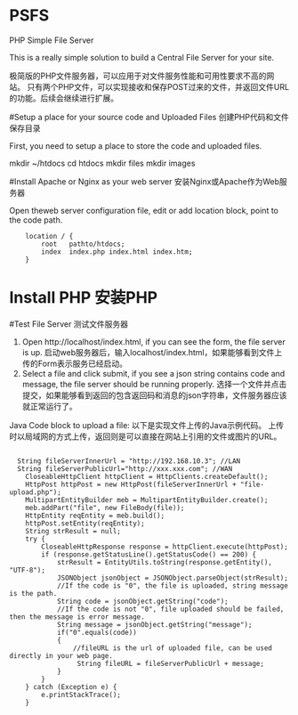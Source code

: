 # PSFS
PHP Simple File Server

This is a really simple solution to build a Central File Server for your site.

极简版的PHP文件服务器，可以应用于对文件服务性能和可用性要求不高的网站。
只有两个PHP文件，可以实现接收和保存POST过来的文件，并返回文件URL的功能。后续会继续进行扩展。

#Setup a place for your source code and Uploaded Files 创建PHP代码和文件保存目录

First, you need to setup a place to store the code and uploaded files.

mkdir ~/htdocs
cd htdocs
mkdir files
mkdir images

#Install Apache or Nginx as your web server 安装Nginx或Apache作为Web服务器

Open theweb server configuration file, edit or add location block, point to the code path.

        location / {
            root   pathto/htdocs;
            index  index.php index.html index.htm;
        }

# Install PHP 安装PHP

#Test File Server 测试文件服务器
1. Open http://localhost/index.html, if you can see the form, the file server is up. 启动web服务器后，输入localhost/index.html，如果能够看到文件上传的Form表示服务已经启动。
2. Select a file and click submit, if you see a json string contains code and message, the file server should be running properly. 选择一个文件并点击提交，如果能够看到返回的包含返回码和消息的json字符串，文件服务器应该就正常运行了。

Java Code block to upload a file:
以下是实现文件上传的Java示例代码。 上传时以局域网的方式上传，返回则是可以直接在网站上引用的文件或图片的URL。
<pre><code>
  String fileServerInnerUrl = "http://192.168.10.3"; //LAN
  String fileServerPublicUrl="http://xxx.xxx.com"; //WAN
	CloseableHttpClient httpClient = HttpClients.createDefault();
	HttpPost httpPost = new HttpPost(fileServerInnerUrl + "file-upload.php");
	MultipartEntityBuilder meb = MultipartEntityBuilder.create();
	meb.addPart("file", new FileBody(file));
	HttpEntity reqEntity = meb.build(); 
	httpPost.setEntity(reqEntity);
	String strResult = null;
	try {
		CloseableHttpResponse response = httpClient.execute(httpPost);
		if (response.getStatusLine().getStatusCode() == 200) {
			strResult = EntityUtils.toString(response.getEntity(), "UTF-8");
			JSONObject jsonObject = JSONObject.parseObject(strResult);
			//If the code is "0", the file is uploaded, string message is the path.
			String code = jsonObject.getString("code");
			//If the code is not "0", file uploaded should be failed, then the message is error message.
			String message = jsonObject.getString("message");
			if("0".equals(code))
			{
			    //fileURL is the url of uploaded file, can be used directly in your web page.
			     String fileURL = fileServerPublicUrl + message;
			}
		}
	} catch (Exception e) {
		e.printStackTrace();
	}
</pre></code>
